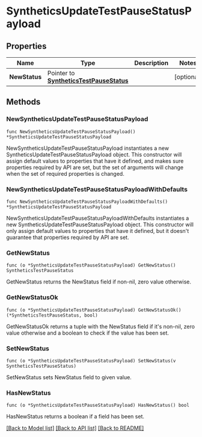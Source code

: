 # SyntheticsUpdateTestPauseStatusPayload

## Properties

| Name          | Type                                                                     | Description | Notes      |
| ------------- | ------------------------------------------------------------------------ | ----------- | ---------- |
| **NewStatus** | Pointer to [**SyntheticsTestPauseStatus**](SyntheticsTestPauseStatus.md) |             | [optional] |

## Methods

### NewSyntheticsUpdateTestPauseStatusPayload

`func NewSyntheticsUpdateTestPauseStatusPayload() *SyntheticsUpdateTestPauseStatusPayload`

NewSyntheticsUpdateTestPauseStatusPayload instantiates a new SyntheticsUpdateTestPauseStatusPayload object.
This constructor will assign default values to properties that have it defined,
and makes sure properties required by API are set, but the set of arguments
will change when the set of required properties is changed.

### NewSyntheticsUpdateTestPauseStatusPayloadWithDefaults

`func NewSyntheticsUpdateTestPauseStatusPayloadWithDefaults() *SyntheticsUpdateTestPauseStatusPayload`

NewSyntheticsUpdateTestPauseStatusPayloadWithDefaults instantiates a new SyntheticsUpdateTestPauseStatusPayload object.
This constructor will only assign default values to properties that have it defined,
but it doesn't guarantee that properties required by API are set.

### GetNewStatus

`func (o *SyntheticsUpdateTestPauseStatusPayload) GetNewStatus() SyntheticsTestPauseStatus`

GetNewStatus returns the NewStatus field if non-nil, zero value otherwise.

### GetNewStatusOk

`func (o *SyntheticsUpdateTestPauseStatusPayload) GetNewStatusOk() (*SyntheticsTestPauseStatus, bool)`

GetNewStatusOk returns a tuple with the NewStatus field if it's non-nil, zero value otherwise
and a boolean to check if the value has been set.

### SetNewStatus

`func (o *SyntheticsUpdateTestPauseStatusPayload) SetNewStatus(v SyntheticsTestPauseStatus)`

SetNewStatus sets NewStatus field to given value.

### HasNewStatus

`func (o *SyntheticsUpdateTestPauseStatusPayload) HasNewStatus() bool`

HasNewStatus returns a boolean if a field has been set.

[[Back to Model list]](../README.md#documentation-for-models) [[Back to API list]](../README.md#documentation-for-api-endpoints) [[Back to README]](../README.md)
